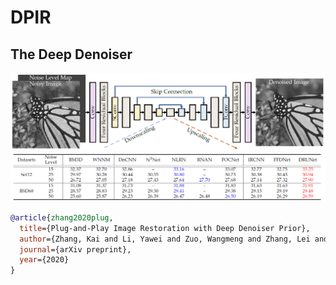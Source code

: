 # DPIR



The Deep Denoiser
----------
<img src="figs/denoiser_arch.png" width="600px"/> 


<img src="figs/grayscale_psnr.png" width="600px"/> 


```BibTex
@article{zhang2020plug,
  title={Plug-and-Play Image Restoration with Deep Denoiser Prior},
  author={Zhang, Kai and Li, Yawei and Zuo, Wangmeng and Zhang, Lei and Van Gool, Luc and Timofte, Radu},
  journal={arXiv preprint},
  year={2020}
}
```
